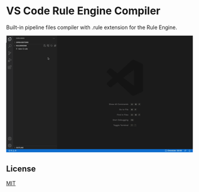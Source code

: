 # VS Code Rule Engine Compiler

Built-in pipeline files compiler with .rule extension for the Rule Engine.

![Screen](./images/screen.gif)

## License

[MIT](LICENSE)
